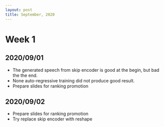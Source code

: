 ```yaml
---
layout: post
title: September, 2020
---
```


# Week 1

## 2020/09/01

* The generated speech from skip encoder is good at the begin, but bad the the end.
* None auto-regressive training did not produce good result.
* Prepare slides for ranking promotion

## 2020/09/02

* Prepare slides for ranking promotion
* Try replace skip encoder with reshape
